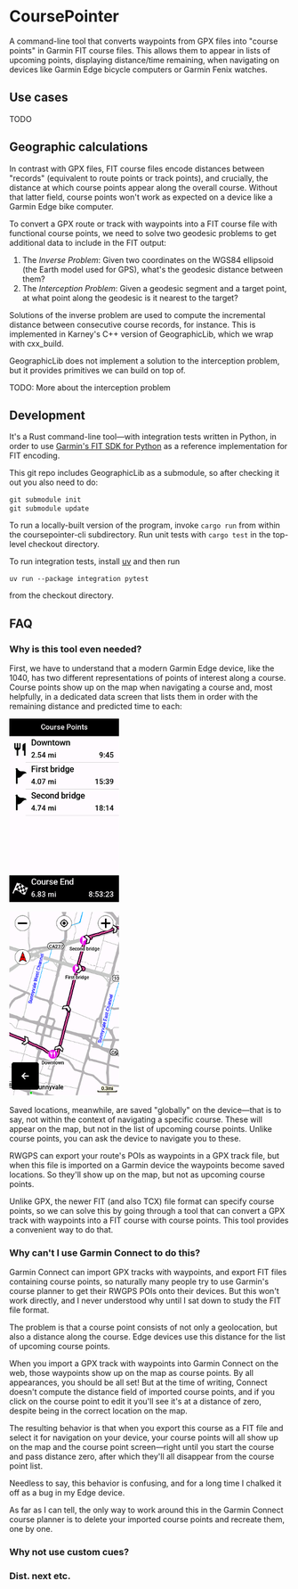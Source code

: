 # CoursePointer

A command-line tool that converts waypoints from GPX files into "course points" in Garmin FIT course files. This allows them to appear in lists of upcoming points, displaying distance/time remaining, when navigating on devices like Garmin Edge bicycle computers or Garmin Fenix watches.

## Use cases

TODO

## Geographic calculations

In contrast with GPX files, FIT course files encode distances between "records" (equivalent to route points or track points), and crucially, the distance at which course points appear along the overall course. Without that latter field, course points won't work as expected on a device like a Garmin Edge bike computer.

To convert a GPX route or track with waypoints into a FIT course file with functional course points, we need to solve two geodesic problems to get additional data to include in the FIT output:

1. The *Inverse Problem*: Given two coordinates on the WGS84 ellipsoid (the Earth model used for GPS), what's the geodesic distance between them?
2. The *Interception Problem*: Given a geodesic segment and a target point, at what point along the geodesic is it nearest to the target?

Solutions of the inverse problem are used to compute the incremental distance between consecutive course records, for instance. This is implemented in Karney's C++ version of GeographicLib, which we wrap with cxx_build.

GeographicLib does not implement a solution to the interception problem, but it provides primitives we can build on top of.

TODO: More about the interception problem

## Development

It's a Rust command-line tool—with integration tests written in Python, in order to use [Garmin's FIT SDK for Python](https://pypi.org/project/garmin-fit-sdk/) as a reference implementation for FIT encoding.

This git repo includes GeographicLib as a submodule, so after checking it out you also need to do:

```
git submodule init
git submodule update
```

To run a locally-built version of the program, invoke `cargo run` from within the coursepointer-cli subdirectory. Run unit tests with `cargo test` in the top-level checkout directory.

To run integration tests, install [uv](https://docs.astral.sh/uv/) and then run

```
uv run --package integration pytest
```

from the checkout directory.

## FAQ

### Why is this tool even needed?

First, we have to understand that a modern Garmin Edge device, like the 1040, has two different representations of points of interest along a course.  Course points show up on the map when navigating a course and, most helpfully, in a dedicated data screen that lists them in order with the remaining distance and predicted time to each:

![A list of course points](docs/img/course-point-list.png)

![Course points on the map](docs/img/course-point-map.png)

Saved locations, meanwhile, are saved "globally" on the device—that is to say, not within the context of navigating a specific course.  These will appear on the map, but not in the list of upcoming course points.  Unlike course points, you can ask the device to navigate you to these.

RWGPS can export your route's POIs as waypoints in a GPX track file, but when this file is imported on a Garmin device the waypoints become saved locations.  So they'll show up on the map, but not as upcoming course points.

Unlike GPX, the newer FIT (and also TCX) file format can specify course points, so we can solve this by going through a tool that can convert a GPX track with waypoints into a FIT course with course points.  This tool provides a convenient way to do that.

### Why can't I use Garmin Connect to do this?

Garmin Connect can import GPX tracks with waypoints, and export FIT files containing course points, so naturally many people try to use Garmin's course planner to get their RWGPS POIs onto their devices.  But this won't work directly, and I never understood why until I sat down to study the FIT file format.

The problem is that a course point consists of not only a geolocation, but also a distance along the course.  Edge devices use this distance for the list of upcoming course points.

When you import a GPX track with waypoints into Garmin Connect on the web, those waypoints show up on the map as course points.  By all appearances, you should be all set!  But at the time of writing, Connect doesn't compute the distance field of imported course points, and if you click on the course point to edit it you'll see it's at a distance of zero, despite being in the correct location on the map.

The resulting behavior is that when you export this course as a FIT file and select it for navigation on your device, your course points will all show up on the map and the course point screen—right until you start the course and pass distance zero, after which they'll all disappear from the course point list.

Needless to say, this behavior is confusing, and for a long time I chalked it off as a bug in my Edge device.

As far as I can tell, the only way to work around this in the Garmin Connect course planner is to delete your imported course points and recreate them, one by one.

### Why not use custom cues?

### Dist. next etc.
